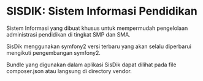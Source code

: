 SISDIK: Sistem Informasi Pendidikan
========================

Sistem Informasi yang dibuat khusus untuk mempermudah pengelolaan
administrasi pendidikan di tingkat SMP dan SMA.

SisDik menggunakan symfony2 versi terbaru yang akan selalu
diperbarui mengikuti pengembangan symfony2.

Bundle yang digunakan dalam aplikasi SisDik dapat dilihat pada
file composer.json atau langsung di directory vendor.

